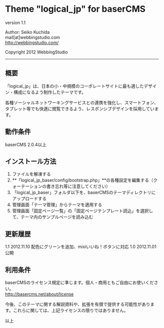 Theme "logical_jp" for baserCMS
====================================

version 1.1

Author: Seiko Kuchida  
mail[at]webbingstudio.com  
http://webbingstudio.com/

Copyright 2012 WebbingStudio

- - - - - - - - - - - - - - - - - - -

概要
------------------------------------

「logical_jp」は、日本の小・中規模のコーポレートサイトに最も適したデザイン・構成になるよう制作したテーマです。

各種ソーシャルネットワーキングサービスとの連携を強化し、スマートフォン、タブレット等でも快適に閲覧できるよう、レスポンシブデザインを採用しています。


動作条件
------------------------------------

baserCMS 2.0.4以上


インストール方法
------------------------------------

1. ファイルを解凍する
2. **「logical_jp_baser/config/bootstrap.php」**の各種設定を編集する（クォーテーションの書き忘れ等に注意してください）
3. 「logical_jp_baser」フォルダ以下を、baserCMSのテーマディレクトリにアップロードする
4. 管理画面「テーマ管理」からテーマを適用する
5. 管理画面「固定ページ一覧」の「固定ページテンプレート読込」を選択して、テーマ内のサンプルページを読み込む


更新履歴
------------------------------------

1.1  2012.11.10 配色にグリーンを追加、mixiいいね！ボタンに対応
1.0  2012.11.01 公開


利用条件
------------------------------------

baserCMSのライセンス規定に準じます。個人・商用ともご自由にお使いください。  
http://basercms.net/about/license

今後、このテーマに関する解説資料や、拡張を有償で提供する可能性があります。これらに関しては、上記ライセンスの限りではありません。

以上
